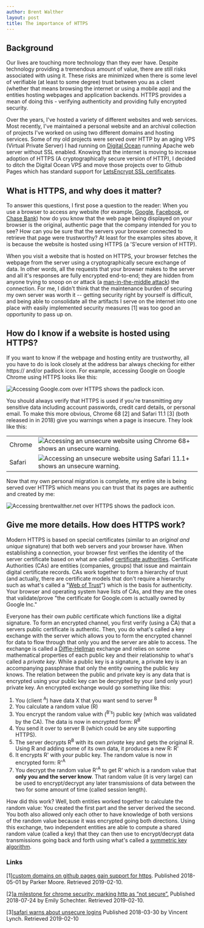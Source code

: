 ```yaml
---
author: Brent Walther
layout: post
title: The importance of HTTPS
---
```

## Background

Our lives are touching more technology than they ever have. Despite technology
providing a tremendous amount of value, there are still risks associated with
using it. These risks are minimized when there is some level of verifiable (at
least to some degree) trust between you as a client (whether that means browsing
the internet or using a mobile app) and the entities hosting webpages and
application backends. HTTPS provides a mean of doing this - verifying
authenticity and providing fully encrypted security.

Over the years, I've hosted a variety of different websites and web services.
Most recently, I've maintained a personal website and an archival collection of
projects I've worked on using two different domains and hosting services. Some
of my old projects were served over HTTP by an aging VPS (Virtual Private
Server) I had running on [Digital Ocean](https://www.digitalocean.com/) running
Apache web server without SSL enabled. Knowing that the internet is moving to
increase adoption of HTTPS (A cryptographically secure version of HTTP), I
decided to ditch the Digital Ocean VPS and move those projects over to Github
Pages which has standard support for
[LetsEncrypt SSL certificates](https://github.blog/2018-05-01-github-pages-custom-domains-https/).

## What is HTTPS, and why does it matter?

To answer this questions, I first pose a question to the reader: When you use a
browser to access any website (for example, [Google](//www.google.com),
[Facebook](//www.facebook.com), or [Chase Bank](//www.chase.com/)) how do you
know that the web page being displayed on your browser is the original,
authentic page that the company intended for you to see? How can you be sure
that the servers your browser connected to retrieve that page were trustworthy?
At least for the examples sites above, it is because the website is hosted using
HTTPS (a 'S'ecure version of HTTP).

When you visit a website that is hosted on HTTPS, your browser fetches the
webpage from the server using a cryptographically secure exchange of data. In
other words, all the requests that your browser makes to the server and all it's
responses are fully encrypted end-to-end; they are hidden from anyone trying to
snoop on or attack (a
[man-in-the-middle attack](https://en.wikipedia.org/wiki/Man-in-the-middle_attack))
the connection. For me, I didn't think that the maintenance burden of securing
my own server was worth it -- getting security right by yourself is difficult,
and being able to consolidate all the artifacts I serve on the internet into one
place with easily implemented security measures \[1\] was too good an opportunity
to pass up on.

## How do I know if a website is hosted using HTTPS?

If you want to know if the webpage and hosting entity are trustworthy, all you
have to do is look closely at the address bar always checking for either
https:// and/or padlock icon. For example, accessing Google on Google Chrome
using HTTPS looks like this:

![Accessing Google.com over HTTPS shows the padlock icon.](https://brentwalther.net/img/google_https_icon.png)

You should always verify that HTTPS is used if you're transmitting _any_
sensitive data including account passwords, credit card details, or personal
email. To make this more obvious, Chrome 68 \[2\] and Safari 11.1 \[3\] (both
released in in 2018) give you warnings when a page is insecure. They look like
this:

|        |                                                                                                                                    |
| ------ | ---------------------------------------------------------------------------------------------------------------------------------- |
| Chrome | ![Accessing an unsecure website using Chrome 68+ shows an unsecure warning.](https://brentwalther.net/img/chrome_not_secure.png)   |
| Safari | ![Accessing an unsecure website using Safari 11.1+ shows an unsecure warning.](https://brentwalther.net/img/safari_not_secure.png) |

Now that my own personal migration is complete, my entire site is being served
over HTTPS which means you can trust that its pages are authentic and created by
me:

![Accessing brentwalther.net over HTTPS shows the padlock icon.](https://brentwalther.net/img/https_brentwalther_net.png)

## Give me more details. How does HTTPS work?

Modern HTTPS is based on special certificates (similar to an _original and
unique_ signature) that both web servers and your browser have. When
establishing a connection, your browser first verifies the identity of the
server certificate based on what are called
[certificate authorities](https://en.wikipedia.org/wiki/Certificate_authority).
Certificate Authorities (CAs) are entities (companies, groups) that issue and
maintain digital certificate records. CAs work together to form a hierarchy of
trust (and actually, there are certificate models that don't require a hierarchy
such as what's called a
"[Web of Trust](https://en.wikipedia.org/wiki/Web_of_trust)") which is the basis
for authenticity. Your browser and operating system have lists of CAs, and they
are the ones that validate/prove "the certificate for Google.com is actually
owned by Google Inc."

Everyone has their own _public_ certificate which functions like a digital
signature. To form an encrypted channel, you first verify (using a CA) that a
servers public certificate is authentic. Then, you do what's called a key
exchange with the server which allows you to form the encrypted channel for data
to flow through that only you and the server are able to access. The exchange is
called a
[Diffie-Hellman](//en.wikipedia.org/wiki/Diffie%E2%80%93Hellman_key_exchange)
exchange and relies on some mathematical properties of each public key and their
relationship to what's called a _private key_. While a public key is a
signature, a private key is an accompanying passphrase that only the entity
owning the public key knows. The relation between the public and private key is
any data that is encrypted using your public key can be decrypted by your (and
only your) private key. An encrypted exchange would go something like this:

1. You (client <sup>A</sup>) have data X that you want send to server
   <sup>B</sup>
1. You calculate a random value (R)
1. You encrypt the random value with (<sup>B's</sup>) public key (which was
   validated by the CA). The data is now in encrypted form: R<sup>B</sup>
1. You send it over to server B (which could be any site supporting HTTPS).
1. The server decrypts R<sup>B</sup> with its own _private_ key and gets the
   original R. Using R and adding some of its own data, it produces a new R: R'
1. It encrypts R' with _your_ public key. The random value is now in encrypted
   form: R'<sup>A</sup>
1. You decrypt the random value R'<sup>A</sup> to get R' which is a random value
   that **only you and the server know**. That random value (it is very large)
   can be used to encrypt/decrypt any later transmissions of data between the
   two for some amount of time (called session length).

How did this work? Well, both entities worked together to calculate the random
value: You created the first part and the server derived the second. You both
also allowed only each other to have knowledge of both versions of the random
value because it was encrypted going both directions. Using this exchange, two
independent entities are able to compute a shared random value (called a key)
that they can then use to encrypt/decrypt data transmissions going back and
forth using what's called a
[symmetric key algorithm](https://en.wikipedia.org/wiki/Symmetric-key_algorithm).

### Links

\[1\][custom domains on github pages gain support for https](https://github.blog/2018-05-01-github-pages-custom-domains-https/).
Published 2018-05-01 by Parker Moore. Retrieved 2019-02-10.

\[2\][a milestone for chrome security: marking http as “not secure”.](https://www.blog.google/products/chrome/milestone-chrome-security-marking-http-not-secure/)
Published 2018-07-24 by Emily Schechter. Retrieved 2019-02-10.

\[3\][safari warns about unsecure logins](https://www.digicert.com/blog/safari-warns-about-unsecure-logins/)
Published 2018-03-30 by Vincent Lynch. Retrieved 2019-02-10
